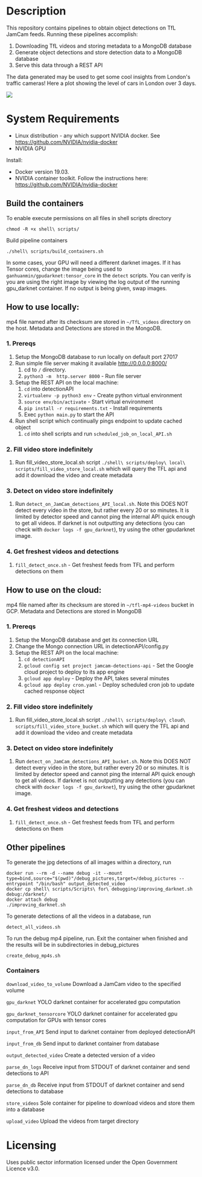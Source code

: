 # Description
This repository contains pipelines to obtain object detections on TfL JamCam feeds.
Running these pipelines accomplish:
 1) Downloading TfL videos and storing metadata to a MongoDB database
 2) Generate object detections and store detection data to a MongoDB database
 3) Serve this data through a REST API

The data generated may be used to get some cool insights from London's traffic cameras! Here a 
plot showing the level of cars in London over 3 days.

![](cars_London.gif)

# System Requirements
- Linux distribution - any which support  NVIDIA docker. See https://github.com/NVIDIA/nvidia-docker
- NVIDIA GPU

Install:
- Docker version 19.03.
- NVIDIA container toolkit. Follow the instructions here: https://github.com/NVIDIA/nvidia-docker



## Build the containers
To enable execute permissions on all files in shell scripts directory
```
chmod -R +x shell\ scripts/
``` 

Build pipeline containers 
``` 
./shell\ scripts/build_containers.sh 
```

In some cases, your GPU will need a different darknet images. If it has Tensor cores, change the image being used
to ```ganhuanmin/gpudarknet:tensor_core``` in the ```detect``` scripts. You can verify is you are using the right image
by viewing the log output of the running gpu_darknet container. If no output is being given, swap images.



## How to use locally: 
mp4 file named after its checksum are stored in ```~/TfL_videos``` directory on the host.
Metadata and Detections are stored in the MongoDB.


### 1. Prereqs
1) Setup the MongoDB database to run locally on default port 27017
2) Run simple file server making it available http://0.0.0.0:8000/
    1) cd to ```/``` directory. 
    2) ```python3 -m  http.server 8000``` - Run file server
3) Setup the REST API on the local machine:
    1) ```cd``` into detectionAPI
    2) ```virtualenv -p python3 env``` - Create python virtual environment
    3) ```source env/bin/activate``` - Start virtual environment
    4) ```pip install -r requirements.txt``` - Install requirements
    5) Exec ```python main.py``` to start the API
4) Run shell script which continually pings endpoint to update cached object
    1) ```cd``` into shell scripts and run ```scheduled_job_on_local_API.sh```


### 2. Fill video store indefinitely
1) Run fill_video_store_local.sh script ``` ./shell\ scripts/deploy\ local\ scripts/fill_video_store_local.sh ``` which 
  will query the TFL api and add it download the video and create metadata

### 3. Detect on video store indefinitely
1) Run ```detect_on_JamCam_detections_API_local.sh```. Note this DOES NOT detect every video in the store, 
but rather every 20 or so minutes. It is limited by detector speed and cannot ping the internal API quick 
enough to get all videos. If darknet is not outputting any detections (you can check with ```docker logs -f gpu_darknet```), 
try using the other gpudarknet image.

### 4. Get freshest videos and detections
1) ```fill_detect_once.sh``` - Get freshest feeds from TFL and perform detections on them



## How to use on the cloud:
mp4 file named after its checksum are stored in ```~/tfl-mp4-videos``` bucket in GCP.
Metadata and Detections are stored in MongoDB

### 1. Prereqs
1) Setup the MongoDB database and get its connection URL
2) Change the Mongo connection URL in detectionAPI/config.py
3) Setup the REST API on the local machine:
    1) ```cd detectionAPI```
    2) ```gcloud config set project jamcam-detections-api``` - Set the Google cloud project to deploy to its app engine
    3) ```gcloud app deploy``` - Deploy the API, takes several minutes
    4) ```gcloud app deploy cron.yaml``` - Deploy scheduled cron job to update cached response object

### 2. Fill video store indefinitely
1) Run fill_video_store_local.sh script ``` ./shell\ scripts/deploy\ cloud\ scripts/fill_video_store_bucket.sh ``` which 
  will query the TFL api and add it download the video and create metadata

### 3. Detect on video store indefinitely
1) Run ```detect_on_JamCam_detections_API_bucket.sh```. Note this DOES NOT detect every video in the store, 
but rather every 20 or so minutes. It is limited by detector speed and cannot ping the internal API quick 
enough to get all videos. If darknet is not outputting any detections (you can check with ```docker logs -f gpu_darknet```), 
try using the other gpudarknet image.

### 4. Get freshest videos and detections
1) ```fill_detect_once.sh``` - Get freshest feeds from TFL and perform detections on them


## Other pipelines
To generate the jpg detections of all images within a directory, run 
```
docker run --rm -d --name debug -it --mount type=bind,source="$(pwd)"/debug_pictures,target=/debug_pictures --entrypoint "/bin/bash" output_detected_video
docker cp shell\ scripts/Scripts\ for\ debugging/improving_darknet.sh debug:/darknet/ 
docker attach debug
./improving_darknet.sh
```

To generate detections of all the videos in a database, run
```
detect_all_videos.sh
```

To run the debug mp4 pipeline, run. Exit the container when finished and the results will be in subdirectories in debug_pictures
```
create_debug_mp4s.sh
```

### Containers
```download_video_to_volume``` Download a JamCam video to the specified volume

```gpu_darknet``` YOLO darknet container for accelerated gpu computation 

```gpu_darknet_tensorcore``` YOLO darknet container for accelerated gpu computation for GPUs with tensor cores

```input_from_API``` Send input to darknet container from deployed detectionAPI

```input_from_db``` Send input to darknet container from database

```output_detected_video``` Create a detected version of a video

```parse_dn_logs``` Receive input from STDOUT of darknet container and send detections to API

```parse_dn_db``` Receive input from STDOUT of darknet container and send detections to database

```store_videos``` Sole container for pipeline to download videos and store them into a database

```upload_video``` Upload the videos from target directory

# Licensing
Uses public sector information licensed under the Open Government Licence v3.0.